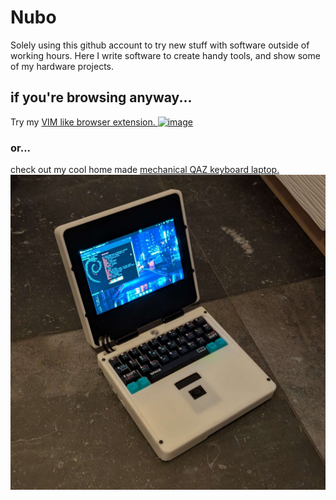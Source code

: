 # Nubo

Solely using this github account to try new stuff with software outside of working hours.
Here I write software to create handy tools, and show some of my hardware projects.

## if you're browsing anyway...
Try my [VIM like browser extension. ![image](https://github.com/Nuboctane/clawjs/assets/72999487/1250d71e-c176-4a8b-b76d-515f95b7801a)
](https://github.com/n-ubo/clawjs)

### or...

check out my cool home made [mechanical QAZ keyboard laptop. ![opened_view](https://github.com/Nuboctane/qazTop/blob/main/images/opened_view.png "Opened view")](https://github.com/n-ubo/qazTop)
